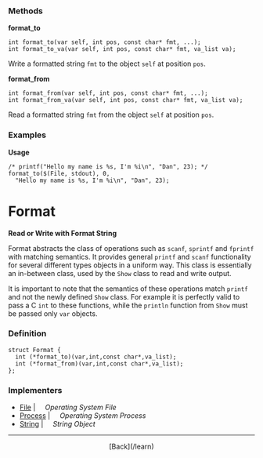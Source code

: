   <div class="row">
  <div class="col-xs-6 col-md-6">

### Methods

__format_to__

    int format_to(var self, int pos, const char* fmt, ...);
    int format_to_va(var self, int pos, const char* fmt, va_list va);

Write a formatted string `fmt` to the object `self` at position `pos`.

__format_from__

    int format_from(var self, int pos, const char* fmt, ...);
    int format_from_va(var self, int pos, const char* fmt, va_list va);

Read a formatted string `fmt` from the object `self` at position `pos`.

### Examples

__Usage__

    /* printf("Hello my name is %s, I'm %i\n", "Dan", 23); */
    format_to($(File, stdout), 0, 
      "Hello my name is %s, I'm %i\n", "Dan", 23);
    



  </div>
  <div class="col-xs-6 col-md-6">

# Format
__Read or Write with Format String__

Format abstracts the class of operations such as `scanf`, `sprintf` and `fprintf` with matching semantics. It provides general `printf` and `scanf` functionality for several different types objects in a uniform way. This class is essentially an in-between class, used by the `Show` class to read and write output.

It is important to note that the semantics of these operations match `printf` and not the newly defined `Show` class. For example it is perfectly valid to pass a C `int` to these functions, while the `println` function from `Show` must be passed only `var` objects.

### Definition

    struct Format {
      int (*format_to)(var,int,const char*,va_list);
      int (*format_from)(var,int,const char*,va_list);
    };
    

### Implementers

* <span class="docitem">[File](/learn/file)</span> | &nbsp; &nbsp;   _Operating System File_
* <span class="docitem">[Process](/learn/process)</span> | &nbsp; &nbsp;   _Operating System Process_
* <span class="docitem">[String](/learn/string)</span> | &nbsp; &nbsp;   _String Object_

* * *

  <p style="text-align:center;">
[Back](/learn)
  </p>

  </div>
  </div>
